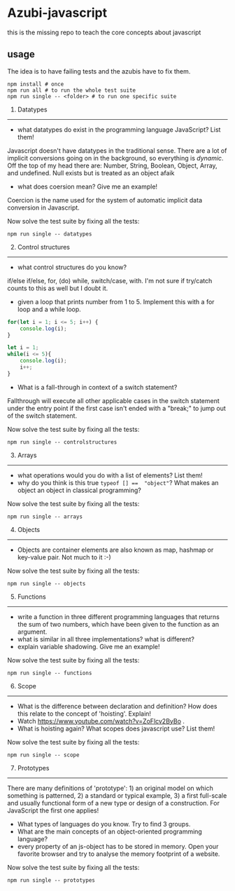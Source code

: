 Azubi-javascript
================

this is the missing repo to teach the core concepts about javascript

usage
---------

The idea is to have failing tests and the azubis have to fix them.

    npm install # once
    npm run all # to run the whole test suite
    npm run single -- <folder> # to run one specific suite


1. Datatypes
-------------

- what datatypes do exist in the programming language JavaScript?  List them!
<!-- -->
Javascript doesn't have datatypes in the traditional sense. There are a lot of implicit conversions going on in the background, so everything is *dynamic*.
Off the top of my head there are: Number, String, Boolean, Object, Array, and undefined.
Null exists but is treated as an object afaik

- what does coersion mean? Give me an example!
<!-- -->
Coercion is the name used for the system of automatic implicit data conversion in Javascript.

Now solve the test suite by fixing all the tests:

```npm run single -- datatypes```

2. Control structures
---------------------

- what control structures do you know?
<!-- -->
if/else if/else, for, (do) while, switch/case, with. I'm not sure if try/catch counts to this as well but I doubt it.

- given a loop that prints number from 1 to 5. Implement this with a for loop and a while loop.
```javascript
for(let i = 1; i <= 5; i++) { 
    console.log(i); 
}

let i = 1;
while(i <= 5){
    console.log(i);
    i++;
}
```

- What is a fall-through in context of a switch statement?
<!-- -->
Fallthrough will execute all other applicable cases in the switch statement under the entry point if the first case isn't ended with a "break;" to jump out of the switch statement.

Now solve the test suite by fixing all the tests:

```npm run single -- controlstructures```

3. Arrays
---------------------

- what operations would you do with a list of elements? List them!
- why do you think is this true ```typeof [] ==  "object"```? What makes an object an object in classical programming?

Now solve the test suite by fixing all the tests:

```npm run single -- arrays```


4. Objects
---------------------

- Objects are container elements are also known as map, hashmap or key-value pair. Not much to it :-)

Now solve the test suite by fixing all the tests:

```npm run single -- objects```


5. Functions
---------------------

- write a function in three different programming languages that returns the sum of two numbers, which have been given to the function as an argument.
- what is similar in all three implementations? what is different?
- explain variable shadowing. Give me an example!

Now solve the test suite by fixing all the tests:

```npm run single -- functions```


6. Scope
---------------------

- What is the difference between declaration and definition? How does this relate to the concept of 'hoisting'. Explain!
- Watch https://www.youtube.com/watch?v=ZoFlcv2ByBo . 
- What is hoisting again? What scopes does javascript use? List them!

Now solve the test suite by fixing all the tests:

```npm run single -- scope```


7. Prototypes
---------------------

There are many definitions of 'prototype': 1) an original model on which something is patterned, 2) a standard or typical example, 3) a first full-scale and usually functional form of a new type or design of a construction. For JavaScript the first one applies!

- What types of languages do you know. Try to find 3 groups. 
- What are the main concepts of an object-oriented programming language?
- every property of an js-object has to be stored in memory. Open your favorite browser and try to analyse the memory footprint of a website.


Now solve the test suite by fixing all the tests:

```npm run single -- prototypes```